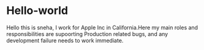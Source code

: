 # Hello-world
Hello this is sneha, I work for Apple Inc in California.Here my main roles and responsibilities are supoorting Production related bugs, and any development failure needs to work immediate.
